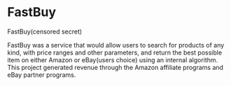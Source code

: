 # FastBuy
FastBuy(censored secret)

FastBuy was a service that would allow users to search for products of any kind, with price ranges and other parameters, and return the best possible item on either Amazon or eBay(users choice) using an internal algorithm. This project generated revenue through the Amazon affiliate programs and eBay partner programs. 